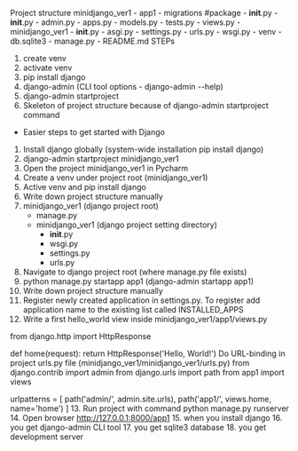 Project structure
minidjango_ver1
    - app1
        - migrations #package
            - __init__.py
        - __init__.py
        - admin.py
        - apps.py
        - models.py
        - tests.py
        - views.py
    - minidjango_ver1
        - __init__.py
        - asgi.py
        - settings.py
        - urls.py
        - wsgi.py
    - venv
        - db.sqlite3
        - manage.py
        - README.md
STEPs
1. create venv 
2. activate venv 
3. pip install django 
4. django-admin (CLI tool options - django-admin --help)
5. django-admin startproject <project-name>
6. Skeleton of project structure because of django-admin startproject command

- Easier steps to get started with Django
1. Install django globally (system-wide installation pip install django)
2. django-admin startproject minidjango_ver1 
3. Open the project minidjango_ver1 in Pycharm 
4. Create a venv under project root (minidjango_ver1)
5. Active venv and pip install django 
6. Write down project structure manually 
7. minidjango_ver1  (django project root)
    - manage.py 
    - minidjango_ver1  (django project setting directory)
         - __init__.py
         - wsgi.py
         - settings.py
         - urls.py 
8. Navigate to django project root (where manage.py file exists)
9. python manage.py startapp app1 (django-admin startapp app1)
10. Write down project structure manually 
11. Register newly created application in settings.py. To register add application name to the existing list called INSTALLED_APPS 
12. Write a first hello_world view inside minidjango_ver1/app1/views.py 



from django.http import HttpResponse


def home(request):
    return HttpResponse('Hello, World!')
Do URL-binding in project urls.py file (minidjango_ver1/minidjango_ver1/urls.py)
from django.contrib import admin
from django.urls import path
from app1 import views

urlpatterns = [
    path('admin/', admin.site.urls),
    path('app1/', views.home, name='home')
]
13. Run project with command python manage.py runserver 
14. Open browser http://127.0.0.1:8000/app1
15. when you install django 
16. you get django-admin CLI tool 
17. you get sqlite3 database 
18. you get development server